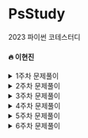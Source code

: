 # PsStudy
2023 파이썬 코테스터디

#### :fire: 이현진
<details>
<summary>1주차 문제풀이</summary>
<div markdown="1">

- [1이 될 떄 까지](https://github.com/hgene0929/algo/blob/main/%EC%9D%B4%EA%B2%83%EC%9D%B4_%EC%B7%A8%EC%97%85%EC%9D%84_%EC%9C%84%ED%95%9C_%EC%BD%94%EB%94%A9%ED%85%8C%EC%8A%A4%ED%8A%B8%EB%8B%A4/1%EC%A3%BC%EC%B0%A8_%EA%B7%B8%EB%A6%AC%EB%94%94/02_%EB%AC%B8%EC%A0%9C%ED%92%80%EC%9D%B4/1%EC%9D%B4_%EB%90%A0_%EB%95%8C%EA%B9%8C%EC%A7%80.py)
- [숫자 카드 게임](https://github.com/hgene0929/algo/blob/main/%EC%9D%B4%EA%B2%83%EC%9D%B4_%EC%B7%A8%EC%97%85%EC%9D%84_%EC%9C%84%ED%95%9C_%EC%BD%94%EB%94%A9%ED%85%8C%EC%8A%A4%ED%8A%B8%EB%8B%A4/1%EC%A3%BC%EC%B0%A8_%EA%B7%B8%EB%A6%AC%EB%94%94/02_%EB%AC%B8%EC%A0%9C%ED%92%80%EC%9D%B4/%EC%88%AB%EC%9E%90_%EC%B9%B4%EB%93%9C_%EA%B2%8C%EC%9E%84.py)
- [큰 수의 법칙](https://github.com/hgene0929/algo/blob/main/%EC%9D%B4%EA%B2%83%EC%9D%B4_%EC%B7%A8%EC%97%85%EC%9D%84_%EC%9C%84%ED%95%9C_%EC%BD%94%EB%94%A9%ED%85%8C%EC%8A%A4%ED%8A%B8%EB%8B%A4/1%EC%A3%BC%EC%B0%A8_%EA%B7%B8%EB%A6%AC%EB%94%94/02_%EB%AC%B8%EC%A0%9C%ED%92%80%EC%9D%B4/%ED%81%B0_%EC%88%98%EC%9D%98_%EB%B2%95%EC%B9%99.py)
- [함께 보면 좋을 것 같은 문제](https://github.com/hgene0929/algo/blob/main/%EC%99%B8%EB%B6%80_%EB%AC%B8%EC%A0%9C_%ED%92%80%EC%9D%B4/%EB%B0%B1%EC%A4%80_1676%EB%B2%88_%ED%8C%A9%ED%86%A0%EB%A6%AC%EC%96%BC_0%EC%9D%98_%EA%B0%9C%EC%88%98.py)
- [게임 개발](https://github.com/hgene0929/algo/blob/main/%EC%9D%B4%EA%B2%83%EC%9D%B4_%EC%B7%A8%EC%97%85%EC%9D%84_%EC%9C%84%ED%95%9C_%EC%BD%94%EB%94%A9%ED%85%8C%EC%8A%A4%ED%8A%B8%EB%8B%A4/2%EC%A3%BC%EC%B0%A8_%EA%B5%AC%ED%98%84/02_%EB%AC%B8%EC%A0%9C%ED%92%80%EC%9D%B4/%EA%B2%8C%EC%9E%84_%EA%B0%9C%EB%B0%9C.py)
- [왕살의 나이트](https://github.com/hgene0929/algo/blob/main/%EC%9D%B4%EA%B2%83%EC%9D%B4_%EC%B7%A8%EC%97%85%EC%9D%84_%EC%9C%84%ED%95%9C_%EC%BD%94%EB%94%A9%ED%85%8C%EC%8A%A4%ED%8A%B8%EB%8B%A4/2%EC%A3%BC%EC%B0%A8_%EA%B5%AC%ED%98%84/02_%EB%AC%B8%EC%A0%9C%ED%92%80%EC%9D%B4/%EC%99%95%EC%8B%A4%EC%9D%98_%EB%82%98%EC%9D%B4%ED%8A%B8.py)
- [모험가 길드](https://github.com/hgene0929/algo/blob/main/%EC%9D%B4%EA%B2%83%EC%9D%B4_%EC%B7%A8%EC%97%85%EC%9D%84_%EC%9C%84%ED%95%9C_%EC%BD%94%EB%94%A9%ED%85%8C%EC%8A%A4%ED%8A%B8%EB%8B%A4/1%EC%A3%BC%EC%B0%A8_%EA%B7%B8%EB%A6%AC%EB%94%94/02_%EB%AC%B8%EC%A0%9C%ED%92%80%EC%9D%B4/%EB%AA%A8%ED%97%98%EA%B0%80_%EA%B8%B8%EB%93%9C.py)
- [곱하기 혹은 더하기](https://github.com/hgene0929/algo/blob/main/%EC%9D%B4%EA%B2%83%EC%9D%B4_%EC%B7%A8%EC%97%85%EC%9D%84_%EC%9C%84%ED%95%9C_%EC%BD%94%EB%94%A9%ED%85%8C%EC%8A%A4%ED%8A%B8%EB%8B%A4/1%EC%A3%BC%EC%B0%A8_%EA%B7%B8%EB%A6%AC%EB%94%94/02_%EB%AC%B8%EC%A0%9C%ED%92%80%EC%9D%B4/%EA%B3%B1%ED%95%98%EA%B8%B0_%ED%98%B9%EC%9D%80_%EB%8D%94%ED%95%98%EA%B8%B0.py)

</div>
</details>

<details>
<summary>2주차 문제풀이</summary>
<div markdown="1">

- [문자열 뒤집기](https://github.com/hgene0929/algo/blob/main/%EC%9D%B4%EA%B2%83%EC%9D%B4_%EC%B7%A8%EC%97%85%EC%9D%84_%EC%9C%84%ED%95%9C_%EC%BD%94%EB%94%A9%ED%85%8C%EC%8A%A4%ED%8A%B8%EB%8B%A4/1%EC%A3%BC%EC%B0%A8_%EA%B7%B8%EB%A6%AC%EB%94%94/02_%EB%AC%B8%EC%A0%9C%ED%92%80%EC%9D%B4/%EB%AC%B8%EC%9E%90%EC%97%B4_%EB%92%A4%EC%A7%91%EA%B8%B0.py)
- [만들 수 없는 금액 :scream:](https://github.com/hgene0929/algo/blob/main/%EC%9D%B4%EA%B2%83%EC%9D%B4_%EC%B7%A8%EC%97%85%EC%9D%84_%EC%9C%84%ED%95%9C_%EC%BD%94%EB%94%A9%ED%85%8C%EC%8A%A4%ED%8A%B8%EB%8B%A4/1%EC%A3%BC%EC%B0%A8_%EA%B7%B8%EB%A6%AC%EB%94%94/02_%EB%AC%B8%EC%A0%9C%ED%92%80%EC%9D%B4/%EB%A7%8C%EB%93%A4_%EC%88%98_%EC%97%86%EB%8A%94_%EA%B8%88%EC%95%A1.py)
- [볼링공 고르기 :scream:](https://github.com/hgene0929/algo/blob/main/%EC%9D%B4%EA%B2%83%EC%9D%B4_%EC%B7%A8%EC%97%85%EC%9D%84_%EC%9C%84%ED%95%9C_%EC%BD%94%EB%94%A9%ED%85%8C%EC%8A%A4%ED%8A%B8%EB%8B%A4/1%EC%A3%BC%EC%B0%A8_%EA%B7%B8%EB%A6%AC%EB%94%94/02_%EB%AC%B8%EC%A0%9C%ED%92%80%EC%9D%B4/%EB%B3%BC%EB%A7%81%EA%B3%B5_%EA%B3%A0%EB%A5%B4%EA%B8%B0.py)
- [무지의 먹방 라이브](https://github.com/hgene0929/algo/blob/main/%EC%9D%B4%EA%B2%83%EC%9D%B4_%EC%B7%A8%EC%97%85%EC%9D%84_%EC%9C%84%ED%95%9C_%EC%BD%94%EB%94%A9%ED%85%8C%EC%8A%A4%ED%8A%B8%EB%8B%A4/1%EC%A3%BC%EC%B0%A8_%EA%B7%B8%EB%A6%AC%EB%94%94/02_%EB%AC%B8%EC%A0%9C%ED%92%80%EC%9D%B4/%EB%AC%B4%EC%A7%80%EC%9D%98_%EB%A8%B9%EB%B0%A9_%EB%9D%BC%EC%9D%B4%EB%B8%8C.py)
- [럭키 스트레이트](https://github.com/hgene0929/algo/blob/main/%EC%9D%B4%EA%B2%83%EC%9D%B4_%EC%B7%A8%EC%97%85%EC%9D%84_%EC%9C%84%ED%95%9C_%EC%BD%94%EB%94%A9%ED%85%8C%EC%8A%A4%ED%8A%B8%EB%8B%A4/2%EC%A3%BC%EC%B0%A8_%EA%B5%AC%ED%98%84/02_%EB%AC%B8%EC%A0%9C%ED%92%80%EC%9D%B4/%EB%9F%AD%ED%82%A4_%EC%8A%A4%ED%8A%B8%EB%A0%88%EC%9D%B4%ED%8A%B8.py)
- [문자열 재정렬](https://github.com/hgene0929/algo/blob/main/%EC%9D%B4%EA%B2%83%EC%9D%B4_%EC%B7%A8%EC%97%85%EC%9D%84_%EC%9C%84%ED%95%9C_%EC%BD%94%EB%94%A9%ED%85%8C%EC%8A%A4%ED%8A%B8%EB%8B%A4/2%EC%A3%BC%EC%B0%A8_%EA%B5%AC%ED%98%84/02_%EB%AC%B8%EC%A0%9C%ED%92%80%EC%9D%B4/%EB%AC%B8%EC%9E%90%EC%97%B4_%EC%9E%AC%EC%A0%95%EB%A0%AC.py)
- [문자열 압축](https://github.com/hgene0929/algo/blob/main/%EC%9D%B4%EA%B2%83%EC%9D%B4_%EC%B7%A8%EC%97%85%EC%9D%84_%EC%9C%84%ED%95%9C_%EC%BD%94%EB%94%A9%ED%85%8C%EC%8A%A4%ED%8A%B8%EB%8B%A4/2%EC%A3%BC%EC%B0%A8_%EA%B5%AC%ED%98%84/02_%EB%AC%B8%EC%A0%9C%ED%92%80%EC%9D%B4/%EB%AC%B8%EC%9E%90%EC%97%B4_%EC%95%95%EC%B6%95.py)

</div>
</details>

<details>
<summary>3주차 문제풀이</summary>
<div markdown="1">

- [자물쇠와 열쇠 :scream:](https://github.com/hgene0929/algo/blob/main/%EC%9D%B4%EA%B2%83%EC%9D%B4_%EC%B7%A8%EC%97%85%EC%9D%84_%EC%9C%84%ED%95%9C_%EC%BD%94%EB%94%A9%ED%85%8C%EC%8A%A4%ED%8A%B8%EB%8B%A4/2%EC%A3%BC%EC%B0%A8_%EA%B5%AC%ED%98%84/02_%EB%AC%B8%EC%A0%9C%ED%92%80%EC%9D%B4/%EC%9E%90%EB%AC%BC%EC%87%A0%EC%99%80_%EC%97%B4%EC%87%A0.py)
- [뱀](https://github.com/hgene0929/algo/blob/main/%EC%9D%B4%EA%B2%83%EC%9D%B4_%EC%B7%A8%EC%97%85%EC%9D%84_%EC%9C%84%ED%95%9C_%EC%BD%94%EB%94%A9%ED%85%8C%EC%8A%A4%ED%8A%B8%EB%8B%A4/2%EC%A3%BC%EC%B0%A8_%EA%B5%AC%ED%98%84/02_%EB%AC%B8%EC%A0%9C%ED%92%80%EC%9D%B4/%EB%B1%80.py)
- [기둥과 보 설치](https://github.com/hgene0929/algo/blob/main/%EC%9D%B4%EA%B2%83%EC%9D%B4_%EC%B7%A8%EC%97%85%EC%9D%84_%EC%9C%84%ED%95%9C_%EC%BD%94%EB%94%A9%ED%85%8C%EC%8A%A4%ED%8A%B8%EB%8B%A4/2%EC%A3%BC%EC%B0%A8_%EA%B5%AC%ED%98%84/02_%EB%AC%B8%EC%A0%9C%ED%92%80%EC%9D%B4/%EA%B8%B0%EB%91%A5%EA%B3%BC_%EB%B3%B4_%EC%84%A4%EC%B9%98.py)
- [치킨 배달](https://github.com/hgene0929/algo/blob/main/%EC%9D%B4%EA%B2%83%EC%9D%B4_%EC%B7%A8%EC%97%85%EC%9D%84_%EC%9C%84%ED%95%9C_%EC%BD%94%EB%94%A9%ED%85%8C%EC%8A%A4%ED%8A%B8%EB%8B%A4/2%EC%A3%BC%EC%B0%A8_%EA%B5%AC%ED%98%84/02_%EB%AC%B8%EC%A0%9C%ED%92%80%EC%9D%B4/%EC%B9%98%ED%82%A8_%EB%B0%B0%EB%8B%AC.py)
- [외벽 점검 :scream:] <b>조금 더 성찰 해보겠습니다.. 자꾸 오답이 나와서요!!</b>
- [음료수 얼려먹기](https://github.com/hgene0929/algo/blob/main/%EC%9D%B4%EA%B2%83%EC%9D%B4_%EC%B7%A8%EC%97%85%EC%9D%84_%EC%9C%84%ED%95%9C_%EC%BD%94%EB%94%A9%ED%85%8C%EC%8A%A4%ED%8A%B8%EB%8B%A4/3%EC%A3%BC%EC%B0%A8_DFS%26BFS/02_%EB%AC%B8%EC%A0%9C%ED%92%80%EC%9D%B4/%EC%9D%8C%EB%A3%8C%EC%88%98_%EC%96%BC%EB%A0%A4_%EB%A8%B9%EA%B8%B0.py)
- [미로 탈출](https://github.com/hgene0929/algo/blob/main/%EC%9D%B4%EA%B2%83%EC%9D%B4_%EC%B7%A8%EC%97%85%EC%9D%84_%EC%9C%84%ED%95%9C_%EC%BD%94%EB%94%A9%ED%85%8C%EC%8A%A4%ED%8A%B8%EB%8B%A4/3%EC%A3%BC%EC%B0%A8_DFS%26BFS/02_%EB%AC%B8%EC%A0%9C%ED%92%80%EC%9D%B4/%EB%AF%B8%EB%A1%9C_%ED%83%88%EC%B6%9C.py)

</div>
</details>

<details>
<summary>4주차 문제풀이</summary>
<div markdown="1">

- [특정 거리의 도시 찾기](https://github.com/hgene0929/algo/blob/main/%EC%9D%B4%EA%B2%83%EC%9D%B4_%EC%B7%A8%EC%97%85%EC%9D%84_%EC%9C%84%ED%95%9C_%EC%BD%94%EB%94%A9%ED%85%8C%EC%8A%A4%ED%8A%B8%EB%8B%A4/3%EC%A3%BC%EC%B0%A8_DFS%26BFS/02_%EB%AC%B8%EC%A0%9C%ED%92%80%EC%9D%B4/%ED%8A%B9%EC%A0%95_%EA%B1%B0%EB%A6%AC%EC%9D%98_%EB%8F%84%EC%8B%9C_%EC%B0%BE%EA%B8%B0.py)
- [연구소](https://github.com/hgene0929/algo/blob/main/%EC%9D%B4%EA%B2%83%EC%9D%B4_%EC%B7%A8%EC%97%85%EC%9D%84_%EC%9C%84%ED%95%9C_%EC%BD%94%EB%94%A9%ED%85%8C%EC%8A%A4%ED%8A%B8%EB%8B%A4/3%EC%A3%BC%EC%B0%A8_DFS%26BFS/02_%EB%AC%B8%EC%A0%9C%ED%92%80%EC%9D%B4/%EC%97%B0%EA%B5%AC%EC%86%8C.py)
- [경쟁적 전염](https://github.com/hgene0929/algo/blob/main/%EC%9D%B4%EA%B2%83%EC%9D%B4_%EC%B7%A8%EC%97%85%EC%9D%84_%EC%9C%84%ED%95%9C_%EC%BD%94%EB%94%A9%ED%85%8C%EC%8A%A4%ED%8A%B8%EB%8B%A4/3%EC%A3%BC%EC%B0%A8_DFS%26BFS/02_%EB%AC%B8%EC%A0%9C%ED%92%80%EC%9D%B4/%EA%B2%BD%EC%9F%81%EC%A0%81_%EC%A0%84%EC%97%BC.py)
- [괄호 변환](https://github.com/hgene0929/algo/blob/main/%EC%9D%B4%EA%B2%83%EC%9D%B4_%EC%B7%A8%EC%97%85%EC%9D%84_%EC%9C%84%ED%95%9C_%EC%BD%94%EB%94%A9%ED%85%8C%EC%8A%A4%ED%8A%B8%EB%8B%A4/3%EC%A3%BC%EC%B0%A8_DFS%26BFS/02_%EB%AC%B8%EC%A0%9C%ED%92%80%EC%9D%B4/%EA%B4%84%ED%98%B8%EB%B3%80%ED%99%98.py)
- [연산자 끼워 넣기](https://github.com/hgene0929/algo/blob/main/%EC%9D%B4%EA%B2%83%EC%9D%B4_%EC%B7%A8%EC%97%85%EC%9D%84_%EC%9C%84%ED%95%9C_%EC%BD%94%EB%94%A9%ED%85%8C%EC%8A%A4%ED%8A%B8%EB%8B%A4/3%EC%A3%BC%EC%B0%A8_DFS%26BFS/02_%EB%AC%B8%EC%A0%9C%ED%92%80%EC%9D%B4/%EC%97%B0%EC%82%B0%EC%9E%90_%EB%81%BC%EC%9B%8C_%EB%84%A3%EA%B8%B0.py)
- [감시 피하기](https://github.com/hgene0929/algo/blob/main/%EC%9D%B4%EA%B2%83%EC%9D%B4_%EC%B7%A8%EC%97%85%EC%9D%84_%EC%9C%84%ED%95%9C_%EC%BD%94%EB%94%A9%ED%85%8C%EC%8A%A4%ED%8A%B8%EB%8B%A4/3%EC%A3%BC%EC%B0%A8_DFS%26BFS/02_%EB%AC%B8%EC%A0%9C%ED%92%80%EC%9D%B4/%EA%B0%90%EC%8B%9C_%ED%94%BC%ED%95%98%EA%B8%B0.py)
- [인구 이동](https://github.com/hgene0929/algo/blob/main/%EC%9D%B4%EA%B2%83%EC%9D%B4_%EC%B7%A8%EC%97%85%EC%9D%84_%EC%9C%84%ED%95%9C_%EC%BD%94%EB%94%A9%ED%85%8C%EC%8A%A4%ED%8A%B8%EB%8B%A4/3%EC%A3%BC%EC%B0%A8_DFS%26BFS/02_%EB%AC%B8%EC%A0%9C%ED%92%80%EC%9D%B4/%EC%9D%B8%EA%B5%AC_%EC%9D%B4%EB%8F%99.py)

</div>
</details>

<details>
<summary>5주차 문제풀이</summary>
<div markdown="1">

- [블록 이동하기](https://github.com/hgene0929/algo/blob/main/%EC%9D%B4%EA%B2%83%EC%9D%B4_%EC%B7%A8%EC%97%85%EC%9D%84_%EC%9C%84%ED%95%9C_%EC%BD%94%EB%94%A9%ED%85%8C%EC%8A%A4%ED%8A%B8%EB%8B%A4/3%EC%A3%BC%EC%B0%A8_DFS%26BFS/02_%EB%AC%B8%EC%A0%9C%ED%92%80%EC%9D%B4/%EB%B8%94%EB%A1%9D_%EC%9D%B4%EB%8F%99%ED%95%98%EA%B8%B0.py)
- [위에서 아래로](https://github.com/hgene0929/algo/blob/main/%EC%9D%B4%EA%B2%83%EC%9D%B4_%EC%B7%A8%EC%97%85%EC%9D%84_%EC%9C%84%ED%95%9C_%EC%BD%94%EB%94%A9%ED%85%8C%EC%8A%A4%ED%8A%B8%EB%8B%A4/4%EC%A3%BC%EC%B0%A8_%EC%A0%95%EB%A0%AC/02_%EB%AC%B8%EC%A0%9C%ED%92%80%EC%9D%B4/%EC%9C%84%EC%97%90%EC%84%9C_%EC%95%84%EB%9E%98%EB%A1%9C.py)
- [성적이 낮은 순서로 학생 출력하기](https://github.com/hgene0929/algo/blob/main/%EC%9D%B4%EA%B2%83%EC%9D%B4_%EC%B7%A8%EC%97%85%EC%9D%84_%EC%9C%84%ED%95%9C_%EC%BD%94%EB%94%A9%ED%85%8C%EC%8A%A4%ED%8A%B8%EB%8B%A4/4%EC%A3%BC%EC%B0%A8_%EC%A0%95%EB%A0%AC/02_%EB%AC%B8%EC%A0%9C%ED%92%80%EC%9D%B4/%EC%84%B1%EC%A0%81%EC%9D%B4_%EB%82%AE%EC%9D%80_%EC%88%9C%EC%84%9C%EB%A1%9C_%ED%95%99%EC%83%9D_%EC%B6%9C%EB%A0%A5%ED%95%98%EA%B8%B0.py)
- [두 배열의 원소 교체](https://github.com/hgene0929/algo/blob/main/%EC%9D%B4%EA%B2%83%EC%9D%B4_%EC%B7%A8%EC%97%85%EC%9D%84_%EC%9C%84%ED%95%9C_%EC%BD%94%EB%94%A9%ED%85%8C%EC%8A%A4%ED%8A%B8%EB%8B%A4/4%EC%A3%BC%EC%B0%A8_%EC%A0%95%EB%A0%AC/02_%EB%AC%B8%EC%A0%9C%ED%92%80%EC%9D%B4/%EB%91%90_%EB%B0%B0%EC%97%B4%EC%9D%98_%EC%9B%90%EC%86%8C_%EA%B5%90%EC%B2%B4.py)

</div>
</details>

<details>
<summary>6주차 문제풀이</summary>
<div markdown="1">

- [국영수](https://github.com/hgene0929/algo/blob/main/%EC%9D%B4%EA%B2%83%EC%9D%B4_%EC%B7%A8%EC%97%85%EC%9D%84_%EC%9C%84%ED%95%9C_%EC%BD%94%EB%94%A9%ED%85%8C%EC%8A%A4%ED%8A%B8%EB%8B%A4/4%EC%A3%BC%EC%B0%A8_%EC%A0%95%EB%A0%AC/02_%EB%AC%B8%EC%A0%9C%ED%92%80%EC%9D%B4/%EA%B5%AD%EC%98%81%EC%88%98.py)
- [안테나](https://github.com/hgene0929/algo/blob/main/%EC%9D%B4%EA%B2%83%EC%9D%B4_%EC%B7%A8%EC%97%85%EC%9D%84_%EC%9C%84%ED%95%9C_%EC%BD%94%EB%94%A9%ED%85%8C%EC%8A%A4%ED%8A%B8%EB%8B%A4/4%EC%A3%BC%EC%B0%A8_%EC%A0%95%EB%A0%AC/02_%EB%AC%B8%EC%A0%9C%ED%92%80%EC%9D%B4/%EC%95%88%ED%85%8C%EB%82%98.py)
- [실패율](https://github.com/hgene0929/algo/blob/main/%EC%9D%B4%EA%B2%83%EC%9D%B4_%EC%B7%A8%EC%97%85%EC%9D%84_%EC%9C%84%ED%95%9C_%EC%BD%94%EB%94%A9%ED%85%8C%EC%8A%A4%ED%8A%B8%EB%8B%A4/4%EC%A3%BC%EC%B0%A8_%EC%A0%95%EB%A0%AC/02_%EB%AC%B8%EC%A0%9C%ED%92%80%EC%9D%B4/%EC%8B%A4%ED%8C%A8%EC%9C%A8.py)
- [카드 정렬하기](https://github.com/hgene0929/algo/blob/main/%EC%9D%B4%EA%B2%83%EC%9D%B4_%EC%B7%A8%EC%97%85%EC%9D%84_%EC%9C%84%ED%95%9C_%EC%BD%94%EB%94%A9%ED%85%8C%EC%8A%A4%ED%8A%B8%EB%8B%A4/4%EC%A3%BC%EC%B0%A8_%EC%A0%95%EB%A0%AC/02_%EB%AC%B8%EC%A0%9C%ED%92%80%EC%9D%B4/%EC%B9%B4%EB%93%9C_%EC%A0%95%EB%A0%AC%ED%95%98%EA%B8%B0.py)
- [부품 찾기](https://github.com/hgene0929/algo/blob/main/%EC%9D%B4%EA%B2%83%EC%9D%B4_%EC%B7%A8%EC%97%85%EC%9D%84_%EC%9C%84%ED%95%9C_%EC%BD%94%EB%94%A9%ED%85%8C%EC%8A%A4%ED%8A%B8%EB%8B%A4/5%EC%A3%BC%EC%B0%A8_%EC%9D%B4%EC%A7%84%ED%83%90%EC%83%89/02_%EB%AC%B8%EC%A0%9C%ED%92%80%EC%9D%B4/%EB%B6%80%ED%92%88_%EC%B0%BE%EA%B8%B0.py)
- [떡볶이 떡 만들기](https://github.com/hgene0929/algo/blob/main/%EC%9D%B4%EA%B2%83%EC%9D%B4_%EC%B7%A8%EC%97%85%EC%9D%84_%EC%9C%84%ED%95%9C_%EC%BD%94%EB%94%A9%ED%85%8C%EC%8A%A4%ED%8A%B8%EB%8B%A4/5%EC%A3%BC%EC%B0%A8_%EC%9D%B4%EC%A7%84%ED%83%90%EC%83%89/02_%EB%AC%B8%EC%A0%9C%ED%92%80%EC%9D%B4/%EB%96%A1%EB%B3%B6%EC%9D%B4_%EB%96%A1_%EB%A7%8C%EB%93%A4%EA%B8%B0.py)

</div>
</details>
